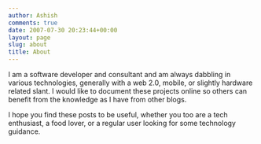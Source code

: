```yaml
---
author: Ashish
comments: true
date: 2007-07-30 20:23:44+00:00
layout: page
slug: about
title: About
---
```


I am a software developer and consultant and am always dabbling in various technologies, generally with a web 2.0, mobile, or slightly hardware related slant. I would like to document these projects online so others can benefit from the knowledge as I have from other blogs.

I hope you find these posts to be useful, whether you too are a tech enthusiast, a food lover, or a regular user looking for some technology guidance.
